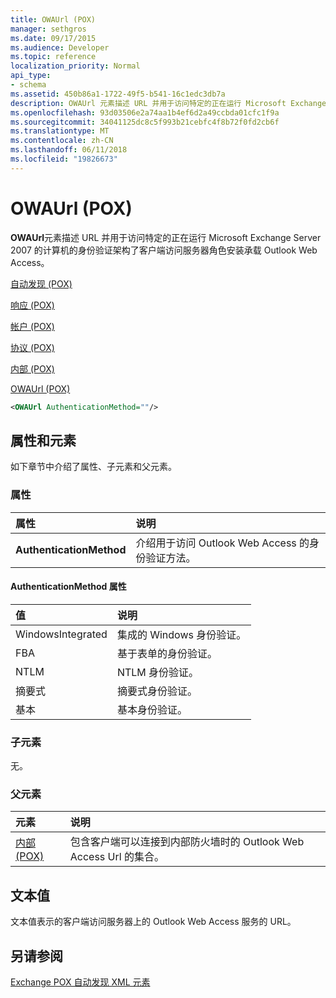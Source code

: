 ```yaml
---
title: OWAUrl (POX)
manager: sethgros
ms.date: 09/17/2015
ms.audience: Developer
ms.topic: reference
localization_priority: Normal
api_type:
- schema
ms.assetid: 450b86a1-1722-49f5-b541-16c1edc3db7a
description: OWAUrl 元素描述 URL 并用于访问特定的正在运行 Microsoft Exchange Server 2007 的计算机的身份验证架构了客户端访问服务器角色安装承载 Outlook Web Access。
ms.openlocfilehash: 93d03506e2a74aa1b4ef6d2a49ccbda01cfc1f9a
ms.sourcegitcommit: 34041125dc8c5f993b21cebfc4f8b72f0fd2cb6f
ms.translationtype: MT
ms.contentlocale: zh-CN
ms.lasthandoff: 06/11/2018
ms.locfileid: "19826673"
---
```

# <a name="owaurl-pox"></a>OWAUrl (POX)

**OWAUrl**元素描述 URL 并用于访问特定的正在运行 Microsoft Exchange Server 2007 的计算机的身份验证架构了客户端访问服务器角色安装承载 Outlook Web Access。 
  
[自动发现 (POX)](autodiscover-pox.md)
  
[响应 (POX)](response-pox.md)
  
[帐户 (POX)](account-pox.md)
  
[协议 (POX)](protocol-pox.md)
  
[内部 (POX)](internal-pox.md)
  
[OWAUrl (POX)](owaurl-pox.md)
  
```xml
<OWAUrl AuthenticationMethod=""/>
```

## <a name="attributes-and-elements"></a>属性和元素

如下章节中介绍了属性、子元素和父元素。
  
### <a name="attributes"></a>属性

|**属性**|**说明**|
|:-----|:-----|
|**AuthenticationMethod** <br/> |介绍用于访问 Outlook Web Access 的身份验证方法。  <br/> |
   
#### <a name="authenticationmethod-attribute"></a>AuthenticationMethod 属性

|**值**|**说明**|
|:-----|:-----|
|WindowsIntegrated  <br/> |集成的 Windows 身份验证。  <br/> |
|FBA  <br/> |基于表单的身份验证。  <br/> |
|NTLM  <br/> |NTLM 身份验证。  <br/> |
|摘要式  <br/> |摘要式身份验证。  <br/> |
|基本  <br/> |基本身份验证。  <br/> |
   
### <a name="child-elements"></a>子元素

无。
  
### <a name="parent-elements"></a>父元素

|**元素**|**说明**|
|:-----|:-----|
|[内部 (POX)](internal-pox.md) <br/> |包含客户端可以连接到内部防火墙时的 Outlook Web Access Url 的集合。  <br/> |
   
## <a name="text-value"></a>文本值

文本值表示的客户端访问服务器上的 Outlook Web Access 服务的 URL。
  
## <a name="see-also"></a>另请参阅



[Exchange POX 自动发现 XML 元素](pox-autodiscover-xml-elements-for-exchange.md)

